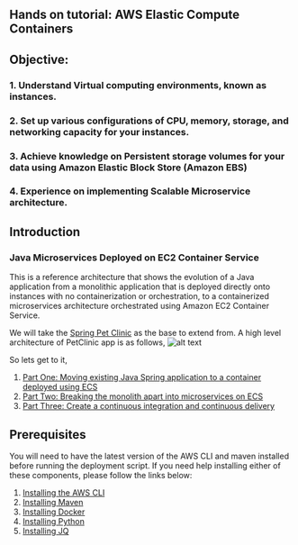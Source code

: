 ## Hands on tutorial: AWS Elastic Compute Containers

## Objective:
### 1. Understand Virtual computing environments, known as instances.
### 2. Set up various configurations of CPU, memory, storage, and networking capacity for your instances.
### 3. Achieve knowledge on Persistent storage volumes for your data using Amazon Elastic Block Store (Amazon EBS)
### 4. Experience on implementing Scalable Microservice architecture.

## Introduction
### Java Microservices Deployed on EC2 Container Service
This is a reference architecture that shows the evolution of a Java application from a monolithic application that is deployed directly onto instances with no containerization or orchestration, to a containerized microservices architecture orchestrated using Amazon EC2 Container Service.

We will take the [Spring Pet Clinic](https://github.com/spring-projects/spring-petclinic) as the base to extend from.
A high level architecture of PetClinic app is as follows,
![alt text](https://github.com/awslabs/amazon-ecs-java-microservices/blob/master/images/PetClinicApp.png)

So lets get to it,
1. [Part One: Moving existing Java Spring application to a container deployed using ECS](https://github.com/awslabs/aws-java-microservice-refarch/blob/master/1_ECS_Java_Spring_PetClinic)
2. [Part Two: Breaking the monolith apart into microservices on ECS](https://github.com/awslabs/aws-java-microservice-refarch/tree/master/2_ECS_Java_Spring_PetClinic_Microservices)
3. [Part Three: Create a continuous integration and continuous delivery](https://github.com/awslabs/aws-java-microservice-refarch/tree/master/3_ECS_Java_Spring_PetClinic_CICD)

## Prerequisites

You will need to have the latest version of the AWS CLI and maven installed before running the deployment script.  If you need help installing either of these components, please follow the links below:

1. [Installing the AWS CLI](http://docs.aws.amazon.com/cli/latest/userguide/installing.html)
2. [Installing Maven](https://maven.apache.org/install.html)
3. [Installing Docker](https://docs.docker.com/engine/installation/)
4. [Installing Python](https://www.python.org/downloads/)
5. [Installing JQ](https://stedolan.github.io/jq/download/)
